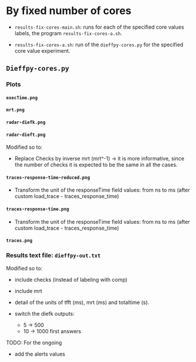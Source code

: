 


# By fixed number of cores

- `results-fix-cores-main.sh`: runs for each of the specified core values labels, the program `results-fix-cores-a.sh`.

- `results-fix-cores-a.sh`: run of the `dieffpy-cores.py` for the specified core value experiment.


## `Dieffpy-cores.py` 

### Plots

#### `execTime.png`

#### `mrt.png`

#### `radar-diefk.png`

#### `radar-dieft.png`

Modified so to:

- Replace Checks by inverse mrt (mrt^-1) -> it is more informative, since
the number of checks it is expected to be the same in all the cases.

#### `traces-response-time-reduced.png`

- Transform the unit of the responseTime field values: from ns to ms (after custom load_trace - traces_response_time)

#### `traces-response-time.png`

- Transform the unit of the responseTime field values: from ns to ms (after custom load_trace - traces_response_time)


#### `traces.png`

### Results text file: `dieffpy-out.txt`

Modified so to:

- include checks (instead of labeling with comp)
- include mrt
- detail of the units of tfft (ms), mrt (ms) and totaltime (s).

- switch the diefk outputs: 
    - 5 -> 500
    - 10 -> 1000 first answers

TODO: For the ongoing 
- add the alerts values






